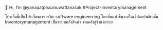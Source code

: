 👋 Hi, I’m @yanapatpissanuwattanasak
#Project-Inventorymanagement

โปรเจ็คนี้เป็นโปรเจ็คของรายวิชา software engineerring โดยที่ผมทำขึ้นจะเป็นเว็ปแอปพลิเคชั่น Inventorymanagement เป็นระบบคลังสินค้า จากคลังสู่ร้านค้าย่อย
